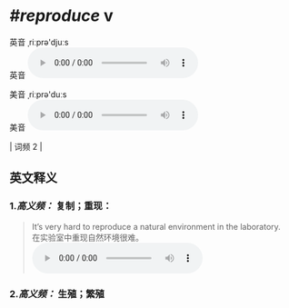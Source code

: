 # ***\#reproduce*** v
英音 ˌriːprə'djuːs  
英音
<audio src="./media/reproduce-B.aac" controls="controls"></audio>

美音 ˌriːprə'duːs  
美音
<audio src="./media/reproduce.aac" controls="controls"></audio>



| 词频 2 |  

英文释义
---
### 1.*高义频：* **复制；重现：**  

 > It’s very hard to reproduce a natural environment in the laboratory.   
 > 在实验室中重现自然环境很难。    
<audio src="./media/P366 reproduce1.aac" controls="controls"></audio>

### 2.*高义频：* **生殖；繁殖**  


